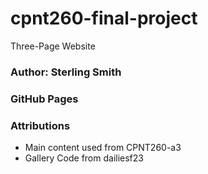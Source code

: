 # cpnt260-final-project
Three-Page Website

### Author: Sterling Smith

### GitHub Pages

### Attributions
- Main content used from CPNT260-a3
- Gallery Code from dailiesf23
